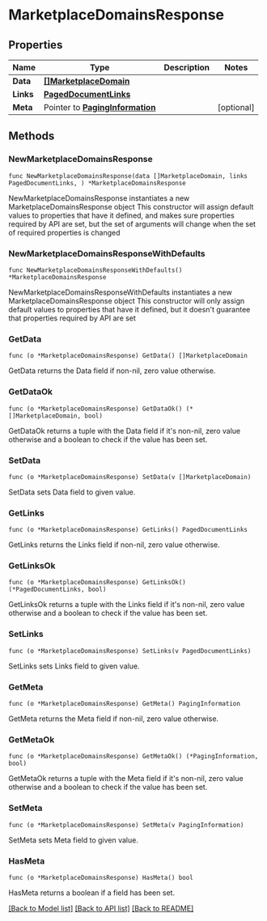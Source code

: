 # MarketplaceDomainsResponse

## Properties

Name | Type | Description | Notes
------------ | ------------- | ------------- | -------------
**Data** | [**[]MarketplaceDomain**](MarketplaceDomain.md) |  | 
**Links** | [**PagedDocumentLinks**](PagedDocumentLinks.md) |  | 
**Meta** | Pointer to [**PagingInformation**](PagingInformation.md) |  | [optional] 

## Methods

### NewMarketplaceDomainsResponse

`func NewMarketplaceDomainsResponse(data []MarketplaceDomain, links PagedDocumentLinks, ) *MarketplaceDomainsResponse`

NewMarketplaceDomainsResponse instantiates a new MarketplaceDomainsResponse object
This constructor will assign default values to properties that have it defined,
and makes sure properties required by API are set, but the set of arguments
will change when the set of required properties is changed

### NewMarketplaceDomainsResponseWithDefaults

`func NewMarketplaceDomainsResponseWithDefaults() *MarketplaceDomainsResponse`

NewMarketplaceDomainsResponseWithDefaults instantiates a new MarketplaceDomainsResponse object
This constructor will only assign default values to properties that have it defined,
but it doesn't guarantee that properties required by API are set

### GetData

`func (o *MarketplaceDomainsResponse) GetData() []MarketplaceDomain`

GetData returns the Data field if non-nil, zero value otherwise.

### GetDataOk

`func (o *MarketplaceDomainsResponse) GetDataOk() (*[]MarketplaceDomain, bool)`

GetDataOk returns a tuple with the Data field if it's non-nil, zero value otherwise
and a boolean to check if the value has been set.

### SetData

`func (o *MarketplaceDomainsResponse) SetData(v []MarketplaceDomain)`

SetData sets Data field to given value.


### GetLinks

`func (o *MarketplaceDomainsResponse) GetLinks() PagedDocumentLinks`

GetLinks returns the Links field if non-nil, zero value otherwise.

### GetLinksOk

`func (o *MarketplaceDomainsResponse) GetLinksOk() (*PagedDocumentLinks, bool)`

GetLinksOk returns a tuple with the Links field if it's non-nil, zero value otherwise
and a boolean to check if the value has been set.

### SetLinks

`func (o *MarketplaceDomainsResponse) SetLinks(v PagedDocumentLinks)`

SetLinks sets Links field to given value.


### GetMeta

`func (o *MarketplaceDomainsResponse) GetMeta() PagingInformation`

GetMeta returns the Meta field if non-nil, zero value otherwise.

### GetMetaOk

`func (o *MarketplaceDomainsResponse) GetMetaOk() (*PagingInformation, bool)`

GetMetaOk returns a tuple with the Meta field if it's non-nil, zero value otherwise
and a boolean to check if the value has been set.

### SetMeta

`func (o *MarketplaceDomainsResponse) SetMeta(v PagingInformation)`

SetMeta sets Meta field to given value.

### HasMeta

`func (o *MarketplaceDomainsResponse) HasMeta() bool`

HasMeta returns a boolean if a field has been set.


[[Back to Model list]](../README.md#documentation-for-models) [[Back to API list]](../README.md#documentation-for-api-endpoints) [[Back to README]](../README.md)


